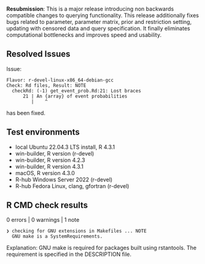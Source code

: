 **Resubmission**: This is a major release introducing non backwards compatible changes to querying functionality. 
This release additionally fixes bugs related to parameter, parameter matrix, prior and restriction setting, 
updating with censored data and query specification. It finally eliminates computational bottlenecks and improves 
speed and usability. 

## Resolved Issues 

Issue: 

```
Flavor: r-devel-linux-x86_64-debian-gcc
Check: Rd files, Result: NOTE
  checkRd: (-1) get_event_prob.Rd:21: Lost braces
      21 | An {array} of event probabilities
         |    ^
```

has been fixed.

## Test environments

* local Ubuntu 22.04.3 LTS install, R 4.3.1
* win-builder, R version (r-devel)
* win-builder, R version 4.2.3
* win-builder, R version 4.3.1
* macOS, R version 4.3.0
* R-hub Windows Server 2022 (r-devel)
* R-hub Fedora Linux, clang, gfortran (r-devel)

## R CMD check results

0 errors | 0 warnings | 1 note

```
❯ checking for GNU extensions in Makefiles ... NOTE
  GNU make is a SystemRequirements.
```
Explanation: GNU make is required for packages built using rstantools. The requirement is specified in the DESCRIPTION file.



